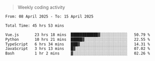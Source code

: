 > Weekly coding activity
<!--START_SECTION:waka-->

```txt
From: 08 April 2025 - To: 15 April 2025

Total Time: 45 hrs 53 mins

Vue.js       23 hrs 18 mins  ████████████▓░░░░░░░░░░░░   50.79 %
Python       10 hrs 21 mins  █████▓░░░░░░░░░░░░░░░░░░░   22.55 %
TypeScript   6 hrs 34 mins   ███▓░░░░░░░░░░░░░░░░░░░░░   14.31 %
JavaScript   3 hrs 13 mins   █▓░░░░░░░░░░░░░░░░░░░░░░░   07.02 %
Bash         1 hr 2 mins     ▓░░░░░░░░░░░░░░░░░░░░░░░░   02.26 %
```

<!--END_SECTION:waka-->
